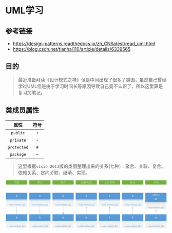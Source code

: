 # UML学习

## 参考链接

* https://design-patterns.readthedocs.io/zh_CN/latest/read_uml.html
* https://blog.csdn.net/tianhai110/article/details/6339565

## 目的

> 最近准备拜读《设计模式之禅》但是中间出现了很多了类图，虽然自己曾经学过UML但是由于学习时间长等原因导致自己竟不认识了，所以这里算是复习加笔记。 

## 类成员属性

|    属性     | 符号 |
| :---------: | :--: |
|  `public`   | `+`  |
|  `private`  | `-`  |
| `protected` | `#`  |
|  `package`  | `~`  |

> 这里根据`visio 2013`版的类图整理出来的关系(七种)：聚合、关联、复合、依赖关系、定向关联、继承、实现。

<img src="./Picture/09_UML类图.png" alt="UML类图" style="zoom:150%;" />

